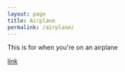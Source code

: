 ```yaml
---
layout: page
title: Airplane
permalink: /airplane/
---
```


This is for when you're on an airplane

[link](/about/)